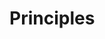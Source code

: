 <link rel="stylesheet" href="{{baseUrl}}/css/textbook.css">

<div class="website-content">

<div id="main">

# Principles

<include src="singleResponsibilityPrinciple/print.md" />
<include src="interfaceSegregationPrinciple/print.md" />
<include src="liskovSubstitutionPrinciple/print.md" />
<include src="dependencyInversionPrinciple/print.md" />
<include src="solidPrinciples/print.md" />
<include src="separationOfConcernsPrinciple/print.md" />
<include src="lawOfDemeter/print.md" />
<include src="brooksLaw/print.md" />
<include src="yagniPrinciple/print.md" />
<include src="dryPrinciple/print.md" />
<!-- TODO: add review -->

</div>

</div>
